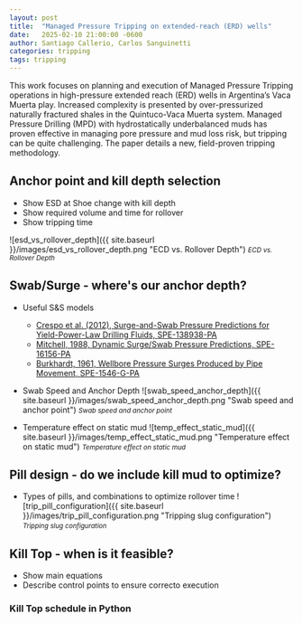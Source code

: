 ```yaml
---
layout: post
title:  "Managed Pressure Tripping on extended-reach (ERD) wells"
date:   2025-02-10 21:00:00 -0600
author: Santiago Callerio, Carlos Sanguinetti
categories: tripping
tags: tripping
---
```

This work focuses on planning and execution of Managed Pressure Tripping operations in  high-pressure extended reach (ERD) wells in Argentina’s Vaca Muerta play. Increased complexity is presented by over-pressurized naturally fractured shales in the Quintuco-Vaca Muerta system. Managed Pressure Drilling (MPD) with hydrostatically underbalanced muds has proven effective in managing pore pressure and mud loss risk, but tripping can be quite challenging. The paper details a new, field-proven tripping methodology.

## Anchor point and kill depth selection
- Show ESD at Shoe change with kill depth
- Show required volume and time for rollover
- Show tripping time

![esd_vs_rollover_depth]({{ site.baseurl }}/images/esd_vs_rollover_depth.png "ECD vs. Rollover Depth")
*<small>ECD vs. Rollover Depth</small>*

## Swab/Surge - where's our anchor depth?
- Useful S&S models
	- [Crespo et al. (2012), Surge-and-Swab Pressure Predictions for Yield-Power-Law Drilling Fluids, SPE-138938-PA](https://doi.org/10.2118/138938-PA)
	- [Mitchell, 1988, Dynamic Surge/Swab Pressure Predictions, SPE-16156-PA](https://doi.org/10.2118/16156-PA)
	- [Burkhardt, 1961, Wellbore Pressure Surges Produced by Pipe Movement, SPE-1546-G-PA](https://doi.org/10.2118/1546-G-PA)

- Swab Speed and Anchor Depth
![swab_speed_anchor_depth]({{ site.baseurl }}/images/swab_speed_anchor_depth.png "Swab speed and anchor point")
*<small>Swab speed and anchor point</small>*
- Temperature effect on static mud
![temp_effect_static_mud]({{ site.baseurl }}/images/temp_effect_static_mud.png "Temperature effect on static mud")
*<small>Temperature effect on static mud</small>*

## Pill design - do we include kill mud to optimize?
- Types of pills, and combinations to optimize rollover time
![trip_pill_configuration]({{ site.baseurl }}/images/trip_pill_configuration.png "Tripping slug configuration")
*<small>Tripping slug configuration</small>*

## Kill Top - when is it feasible?
- Show main equations
- Describe control points to ensure correcto execution
### Kill Top schedule in Python
